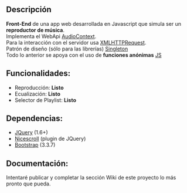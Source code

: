 ﻿
## Descripción
**Front-End** de una app web desarrollada en Javascript que simula ser un __reproductor de música__.<br /> 
Implementa el WebApi [AudioContext](https://www.w3.org/TR/webaudio/). <br />
Para la interacción con el servidor usa [XMLHTTPRequest](https://developer.mozilla.org/es/docs/Web/API/XMLHttpRequest). <br />
Patrón de diseño (sólo para las librerías) [Singleton](https://es.wikipedia.org/wiki/Singleton ) <br />
Todo lo anterior se apoya con el uso de **funciones anónimas** [JS](https://www.jasoft.org/Blog/post/Escribiendo-codigo-JavaScript-limpio-funciones-anonimas-auto-ejecutables.aspx)<br />
## Funcionalidades:
<ul>
<li>Reproducción: <b>Listo</b></li>
<li>Ecualización: <b>Listo</b></li>
<li>Selector de Playlist: <b>Listo</b></li>
</ul>

## Dependencias:
<ul>
<li><a href="https://jquery.com/" target="_blank">JQuery</a> (1.6+)</li>
<li><a href="https://github.com/inuyaksa/jquery.nicescroll/blob/master/dist/jquery.nicescroll.js" target="_blank">Nicescroll</a> (plugin de JQuery)</li>
<li><a href="https://getbootstrap.com/docs/3.3/" target="_blank">Bootstrap</a> (3.3.7)</li>
</ul>

## Documentación:
Intentaré publicar y completar la sección Wiki de este proyecto lo más pronto que pueda.
